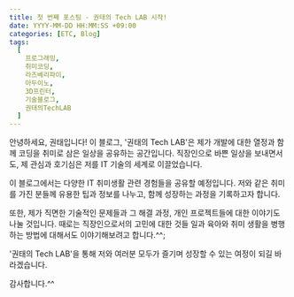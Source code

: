 ```yaml
---
title: 첫 번째 포스팅 - 권태의 Tech LAB 시작!
date: YYYY-MM-DD HH:MM:SS +09:00
categories: [ETC, Blog]
tags:
  [
    프로그래밍,
    취미코딩,
    라즈베리파이,
    아두이노,
    3D프린터,
    기술블로그,
    권태의TechLAB
  ]
---
```


안녕하세요, 권태입니다! 
이 블로그, '권태의 Tech LAB'은 제가 개발에 대한 열정과 함께 코딩을 취미로 삼은 일상을 공유하는 공간입니다. 
직장인으로 바쁜 일상을 보내면서도, 제 관심과 호기심은 저를 IT 기술의 세계로 이끌었습니다.

이 블로그에서는 다양한 IT 취미생활 관련 경험들을 공유할 예정입니다. 
저와 같은 취미를 가진 분들께 유용한 팁과 정보를 나누고, 함께 성장하는 과정을 기록하고자 합니다.

또한, 제가 직면한 기술적인 문제들과 그 해결 과정, 개인 프로젝트들에 대한 이야기도 나눌 것입니다. 
때로는 직장인으로서의 고민에 대한 것들 일과 육아와 취미 생활을 병행하는 방법에 대해서도 이야기해보려고 합니다.^^;

'권태의 Tech LAB'을 통해 저와 여러분 모두가 즐기며 성장할 수 있는 여정이 되길 바라겠습니다.

감사합니다.^^
